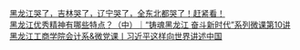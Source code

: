   
[黑龙江哭了，吉林哭了，辽宁哭了，全东北都哭了！赶紧看！](http://www.dianyue.me/archives/409/ze8s9yopawzhum7s/)  
[黑龙江优秀精神有哪些特点？（中）｜“铸魂黑龙江 奋斗新时代”系列微课第10讲](http://www.dianyue.me/archives/231/lcfhgnqhkvs3pdms/)  
[黑龙江工商学院会计系&amp;微党课丨习近平这样向世界讲述中国](http://www.dianyue.me/archives/526/o6vdujmsza8go8sq/)